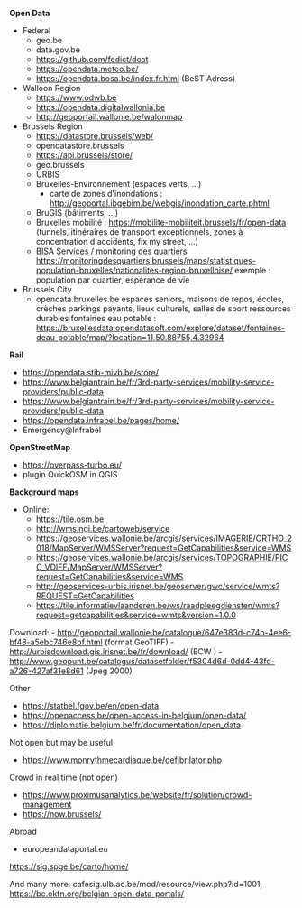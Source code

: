 **Open Data**
  - Federal
    - geo.be
    - data.gov.be
    - https://github.com/fedict/dcat
    - https://opendata.meteo.be/
    - https://opendata.bosa.be/index.fr.html (BeST Adress)
  - Walloon Region
     - https://www.odwb.be
     - https://opendata.digitalwallonia.be
     - http://geoportail.wallonie.be/walonmap
   - Brussels Region
     - https://datastore.brussels/web/
     - opendatastore.brussels
     - https://api.brussels/store/
     - geo.brussels
     - URBIS
     - Bruxelles-Environnement (espaces verts, ...)
        - carte de zones d'inondations : http://geoportal.ibgebim.be/webgis/inondation_carte.phtml
     - BruGIS (bâtiments, ...)
     - Bruxelles mobilité : https://mobilite-mobiliteit.brussels/fr/open-data (tunnels, itinéraires de transport exceptionnels, zones à concentration d'accidents, fix my street, ...)
     - BISA Services / monitoring des quartiers
            https://monitoringdesquartiers.brussels/maps/statistiques-population-bruxelles/nationalites-region-bruxelloise/
            exemple : population par quartier, espérance de vie
   - Brussels City
     - opendata.bruxelles.be
        espaces seniors, maisons de repos, écoles, crèches
        parkings payants, lieux culturels, salles de sport
        ressources durables
        fontaines eau potable : https://bruxellesdata.opendatasoft.com/explore/dataset/fontaines-deau-potable/map/?location=11,50.88755,4.32964
 
**Rail**
  - https://opendata.stib-mivb.be/store/
  - https://www.belgiantrain.be/fr/3rd-party-services/mobility-service-providers/public-data
  - https://www.belgiantrain.be/fr/3rd-party-services/mobility-service-providers/public-data
  - https://opendata.infrabel.be/pages/home/
  - Emergency@Infrabel

**OpenStreetMap**
  - https://overpass-turbo.eu/
  - plugin QuickOSM in QGIS

**Background maps**
  - Online:
    - https://tile.osm.be
    - http://wms.ngi.be/cartoweb/service
    - https://geoservices.wallonie.be/arcgis/services/IMAGERIE/ORTHO_2018/MapServer/WMSServer?request=GetCapabilities&service=WMS
    - https://geoservices.wallonie.be/arcgis/services/TOPOGRAPHIE/PICC_VDIFF/MapServer/WMSServer?request=GetCapabilities&service=WMS
    - http://geoservices-urbis.irisnet.be/geoserver/gwc/service/wmts?REQUEST=GetCapabilities
    - https://tile.informatievlaanderen.be/ws/raadpleegdiensten/wmts?request=getcapabilities&service=wmts&version=1.0.0

Download:
    - http://geoportail.wallonie.be/catalogue/647e383d-c74b-4ee6-bf48-a5ebc746e8bf.html (format GeoTIFF)
    - http://urbisdownload.gis.irisnet.be/fr/download/ (ECW )
    - http://www.geopunt.be/catalogus/datasetfolder/f5304d6d-0dd4-43fd-a726-427af31e8d61 (Jpeg 2000)

Other
  - https://statbel.fgov.be/en/open-data
  - https://openaccess.be/open-access-in-belgium/open-data/
  - https://diplomatie.belgium.be/fr/documentation/open_data

Not open but may be useful
  - https://www.monrythmecardiaque.be/defibrilator.php

Crowd in real time (not open)
  - https://www.proximusanalytics.be/website/fr/solution/crowd-management
  - https://now.brussels/

Abroad  
  - europeandataportal.eu

https://sig.spge.be/carto/home/

And many more: cafesig.ulb.ac.be/mod/resource/view.php?id=1001, https://be.okfn.org/belgian-open-data-portals/
